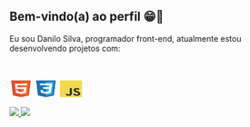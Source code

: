 ## Bem-vindo(a) ao perfil 😁👋

Eu sou Danilo Silva, programador front-end, atualmente estou desenvolvendo projetos com:

<br>

  <div style="display: inline_block"><br>
  <img align="center" alt="HTML" height="30" width="40" src="https://raw.githubusercontent.com/devicons/devicon/master/icons/html5/html5-original.svg">
  <img align="center" alt="CSS" height="30" width="40" src="https://raw.githubusercontent.com/devicons/devicon/master/icons/css3/css3-original.svg">
  <img align="center" alt="Js" height="30" width="40" src="https://raw.githubusercontent.com/devicons/devicon/master/icons/javascript/javascript-original.svg">
</div>
 
<br>

   <div>
   <a href="https://github.com/Ol1n4D">
   <img height="180em" src="https://github-readme-stats.vercel.app/api?username=Ol1n4D&show_icons=true&theme=tokyonight&include_all_commits=true&count_private=true"/>
   <img height="180em" src="https://github-readme-stats.vercel.app/api/top-langs/?username=devemdobro&layout=compact&langs_count=6&theme=tokyonight"/>
</div>



